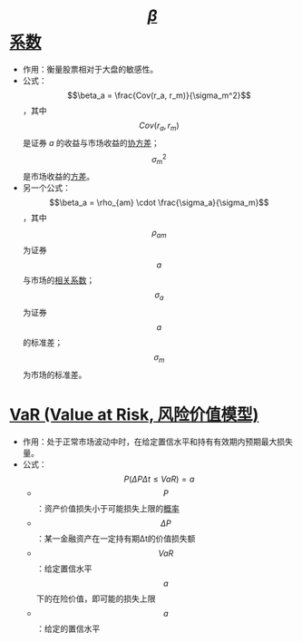 # [$$\beta$$系数](http://wiki.mbalib.com/wiki/Β系数)

- 作用：衡量股票相对于大盘的敏感性。
- 公式：$$\beta_a = \frac{Cov(r_a, r_m)}{\sigma_m^2}$$，其中$$Cov(r_a,r_m)$$是证券 *a* 的收益与市场收益的[协方差](http://wiki.mbalib.com/wiki/%E5%8D%8F%E6%96%B9%E5%B7%AE)；$$\sigma_m^2$$是市场收益的[方差](http://wiki.mbalib.com/wiki/%E6%96%B9%E5%B7%AE)。
- 另一个公式：$$\beta_a = \rho_{am} \cdot \frac{\sigma_a}{\sigma_m}$$，其中$$\rho_{am}$$为证券$$a$$与市场的[相关系数](http://wiki.mbalib.com/wiki/%E7%9B%B8%E5%85%B3%E7%B3%BB%E6%95%B0)；$$\sigma_a$$为证券$$a$$的标准差；$$\sigma_m$$为市场的标准差。

# [VaR (Value at Risk, 风险价值模型)](http://wiki.mbalib.com/wiki/Value_at_Risk)

- 作用：处于正常市场波动中时，在给定置信水平和持有有效期内预期最大损失量。
- 公式：$$P(\Delta P\Delta t \leq VaR) = a$$
  - $$P$$：资产价值损失小于可能损失上限的[概率](http://wiki.mbalib.com/wiki/%E6%A6%82%E7%8E%87)
  - $$\Delta P$$：某一金融资产在一定持有期Δt的价值损失额
  - $$VaR$$：给定置信水平$$a$$下的在险价值，即可能的损失上限
  - $$a$$：给定的置信水平